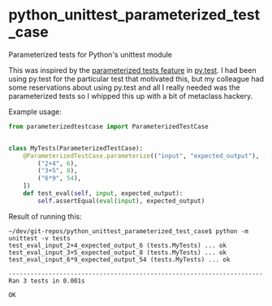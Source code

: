python_unittest_parameterized_test_case
=======================================

Parameterized tests for Python's unittest module

This was inspired by the [parameterized tests
feature](http://pytest.org/latest/example/parametrize.html) in
[py.test](http://pytest.org/). I had been using py.test for the
particular test that motivated this, but my colleague had some
reservations about using py.test and all I really needed was the
parameterized tests so I whipped this up with a bit of metaclass
hackery.

Example usage:

```python
from parameterizedtestcase import ParameterizedTestCase


class MyTests(ParameterizedTestCase):
    @ParameterizedTestCase.parameterize(("input", "expected_output"), [
        ("2+4", 6),
        ("3+5", 8),
        ("6*9", 54),
    ])
    def test_eval(self, input, expected_output):
        self.assertEqual(eval(input), expected_output)
```

Result of running this:

```
~/dev/git-repos/python_unittest_parameterized_test_case$ python -m unittest -v tests
test_eval_input_2+4_expected_output_6 (tests.MyTests) ... ok
test_eval_input_3+5_expected_output_8 (tests.MyTests) ... ok
test_eval_input_6*9_expected_output_54 (tests.MyTests) ... ok

----------------------------------------------------------------------
Ran 3 tests in 0.001s

OK
